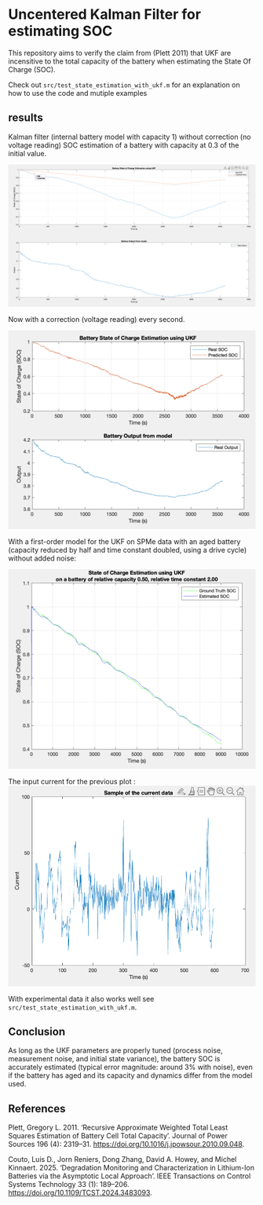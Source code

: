 # Uncentered Kalman Filter for estimating SOC

This repository aims to verify the claim from (Plett 2011) that UKF are incensitive to the total capacity of the battery when estimating the State Of Charge (SOC).

Check out `src/test_state_estimation_with_ukf.m` for an explanation on how to use the code and mutiple examples


## results
Kalman filter (internal battery model with capacity 1) without correction (no voltage reading) SOC estimation of a battery with capacity at 0.3 of the initial value.

![](image.png)

Now with a correction (voltage reading) every second.

![](image-1.png)

With a first-order model for the UKF on SPMe data with an aged battery (capacity reduced by half and time constant doubled, using a drive cycle) without added noise:

![](image-3.png)

The input current for the previous plot : 
![](image-4.png)

With experimental data it also works well see `src/test_state_estimation_with_ukf.m`.


## Conclusion

As long as the UKF parameters are properly tuned (process noise, measurement noise, and initial state variance), the battery SOC is accurately estimated (typical error magnitude: around 3% with noise), even if the battery has aged and its capacity and dynamics differ from the model used.

## References

Plett, Gregory L. 2011. ‘Recursive Approximate Weighted Total Least Squares Estimation of Battery Cell Total Capacity’. Journal of Power Sources 196 (4): 2319–31. https://doi.org/10.1016/j.jpowsour.2010.09.048.

Couto, Luis D., Jorn Reniers, Dong Zhang, David A. Howey, and Michel Kinnaert. 2025. ‘Degradation Monitoring and Characterization in Lithium-Ion Batteries via the Asymptotic Local Approach’. IEEE Transactions on Control Systems Technology 33 (1): 189–206. https://doi.org/10.1109/TCST.2024.3483093.

